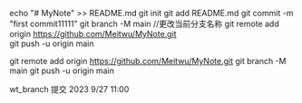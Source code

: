 echo "# MyNote" >> README.md
git init
git add README.md
git commit -m "first commit11111"
git branch -M main //更改当前分支名称
git remote add origin https://github.com/Meitwu/MyNote.git  
git push -u origin main


git remote add origin https://github.com/Meitwu/MyNote.git
git branch -M main
git push -u origin main


wt_branch 提交  2023 9/27 11:00
